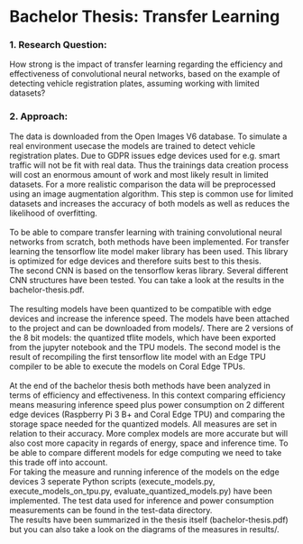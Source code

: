 # Bachelor Thesis: Transfer Learning

  ### 1. Research Question:
  How strong is the impact of transfer learning regarding the efficiency and effectiveness of convolutional neural networks, based on the example of detecting vehicle registration plates, assuming working with limited datasets?
  
  ### 2. Approach:
  The data is downloaded from the Open Images V6 database. To simulate a real environment usecase the models are trained to detect vehicle registration plates. Due to GDPR issues edge devices used for e.g. smart traffic will not be fit with real data. Thus the trainings data creation process will cost an enormous amount of work and most likely result in limited datasets. For a more realistic comparison the data will be preprocessed using an image augmentation algorithm. This step is common use for limited datasets and increases the accuracy of both models as well as reduces the likelihood of overfitting.\
  \
  To be able to compare transfer learning with training convolutional neural networks from scratch, both methods have been implemented. For transfer learning the tensorflow lite model maker library has been used. This library is optimized for edge devices and therefore suits best to this thesis.\
  The second CNN is based on the tensorflow keras library. Several different CNN structures have been tested. You can take a look at the results in the bachelor-thesis.pdf.\
  \
  The resulting models have been quantized to be compatible with edge devices and increase the inference speed. The models have been attached to the project and can be downloaded from models/. There are 2 versions of the 8 bit models: the quantized tflite models, which have been exported from the jupyter notebook and the TPU models. The second model is the result of recompiling the first tensorflow lite model with an Edge TPU compiler to be able to execute the models on Coral Edge TPUs.\
  \
  At the end of the bachelor thesis both methods have been analyzed in terms of efficiency and effectiveness. In this context comparing efficiency means measuring inference speed plus power consumption on 2 different edge devices (Raspberry Pi 3 B+ and Coral Edge TPU) and comparing the storage space needed for the quantized models. All measures are set in relation to their accuracy. More complex models are more accurate but will also cost more capacity in regards of energy, space and inference time. To be able to compare different models for edge computing we need to take this trade off into account.\
  For taking the measure and running inference of the models on the edge devices 3 seperate Python scripts (execute_models.py, execute_models_on_tpu.py, evaluate_quantized_models.py) have been implemented. The test data used for inference and power consumption measurements can be found in the test-data directory.\
  The results have been summarized in the thesis itself (bachelor-thesis.pdf) but you can also take a look on the diagrams of the measures in results/.
